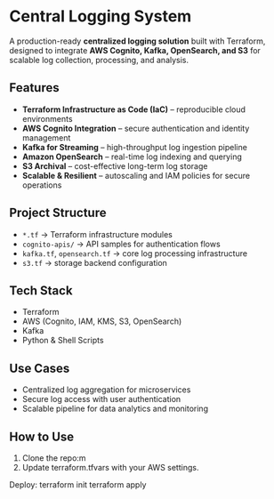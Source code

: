 # Central Logging System

A production-ready **centralized logging solution** built with Terraform, designed to integrate **AWS Cognito, Kafka, OpenSearch, and S3** for scalable log collection, processing, and analysis.

## Features
- **Terraform Infrastructure as Code (IaC)** – reproducible cloud environments
- **AWS Cognito Integration** – secure authentication and identity management
- **Kafka for Streaming** – high-throughput log ingestion pipeline
- **Amazon OpenSearch** – real-time log indexing and querying
- **S3 Archival** – cost-effective long-term log storage
- **Scalable & Resilient** – autoscaling and IAM policies for secure operations

## Project Structure
- `*.tf` → Terraform infrastructure modules
- `cognito-apis/` → API samples for authentication flows
- `kafka.tf`, `opensearch.tf` → core log processing infrastructure
- `s3.tf` → storage backend configuration

## Tech Stack
- Terraform
- AWS (Cognito, IAM, KMS, S3, OpenSearch)
- Kafka
- Python & Shell Scripts

## Use Cases
- Centralized log aggregation for microservices
- Secure log access with user authentication
- Scalable pipeline for data analytics and monitoring

## How to Use
1. Clone the repo:m
2. Update terraform.tfvars with your AWS settings.

Deploy:
terraform init
terraform apply
